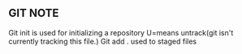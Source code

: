 ## GIT NOTE
Git init is used for initializing a repository
U=means untrack(git isn't currently tracking this file.)
Git add . used to staged files